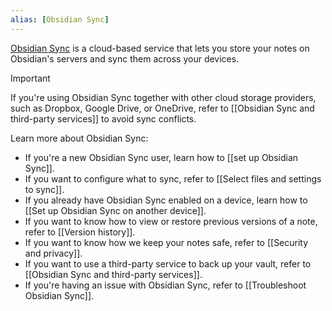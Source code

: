 ```yaml
---
alias: [Obsidian Sync]
---
```


[Obsidian Sync](https://obsidian.md/sync) is a cloud-based service that lets you store your notes on Obsidian's servers and sync them across your devices.

> [!important]
> If you're using Obsidian Sync together with other cloud storage providers, such as Dropbox, Google Drive, or OneDrive, refer to [[Obsidian Sync and third-party services]] to avoid sync conflicts.

Learn more about Obsidian Sync:

- If you're a new Obsidian Sync user, learn how to [[set up Obsidian Sync]].
- If you want to configure what to sync, refer to [[Select files and settings to sync]].
- If you already have Obsidian Sync enabled on a device, learn how to [[Set up Obsidian Sync on another device]].
- If you want to know how to view or restore previous versions of a note, refer to [[Version history]].
- If you want to know how we keep your notes safe, refer to [[Security and privacy]].
- If you want to use a third-party service to back up your vault, refer to [[Obsidian Sync and third-party services]].
- If you're having an issue with Obsidian Sync, refer to [[Troubleshoot Obsidian Sync]].
